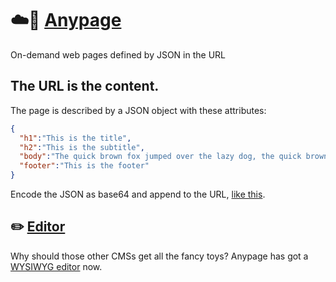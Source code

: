 # ☁️📄 [Anypage](https://wgx.github.io/anypage/)

On-demand web pages defined by JSON in the URL

## The URL is the content.

The page is described by a JSON object with these attributes:

```json
{
  "h1":"This is the title",
  "h2":"This is the subtitle",
  "body":"The quick brown fox jumped over the lazy dog, the quick brown fox jumped over the lazy dog.",
  "footer":"This is the footer"
}
```

Encode the JSON as base64 and append to the URL, [like this](https://wgx.github.io/anypage/?eyJoMSI6IlRoaXMgaXMgdGhlIHRpdGxlIiwiaDIiOiJUaGlzIGlzIHRoZSBzdWJ0aXRsZSIsImJvZHkiOiJUaGUgcXVpY2sgYnJvd24gZm94IGp1bXBlZCBvdmVyIHRoZSBsYXp5IGRvZywgdGhlIHF1aWNrIGJyb3duIGZveCBqdW1wZWQgb3ZlciB0aGUgbGF6eSBkb2cuIiwiZm9vdGVyIjoiVGhpcyBpcyB0aGUgZm9vdGVyIn0=).

## ✏️ [Editor](https://wgx.github.io/anypage/editor)

Why should those other CMSs get all the fancy toys? Anypage has got a [WYSIWYG editor](https://wgx.github.io/anypage/editor) now.
